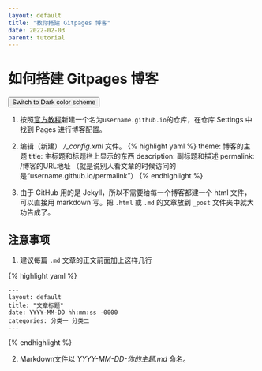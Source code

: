 ```yaml
---
layout: default
title: "教你搭建 Gitpages 博客"
date: 2022-02-03
parent: tutorial
---
```


# 如何搭建 Gitpages 博客
<button class="btn js-toggle-dark-mode">Switch to Dark color scheme</button>

<script>
const toggleDarkMode = document.querySelector('.js-toggle-dark-mode');

jtd.addEvent(toggleDarkMode, 'click', function(){
  if (jtd.getTheme() === 'dark') {
    jtd.setTheme('light');
    toggleDarkMode.textContent = 'Switch to dark color scheme';
  } else {
    jtd.setTheme('dark');
    toggleDarkMode.textContent = 'Return to the light side';
  }
});
</script>
1. 按照[官方教程](https://docs.github.com/cn/pages/setting-up-a-github-pages-site-with-jekyll/creating-a-github-pages-site-with-jekyll)新建一个名为`username.github.io`的仓库，在仓库 Settings 中找到 Pages 进行博客配置。

2. 编辑（新建） */_config.xml* 文件。
{% highlight yaml %}
theme: 博客的主题
title: 主标题和标题栏上显示的东西
description: 副标题和描述
permalink: /博客的URL地址 （就是说别人看文章的时候访问的是“username.github.io/permalink”）
{% endhighlight %}

3. 由于 GitHub 用的是 Jekyll，所以不需要给每一个博客都建一个 html 文件，可以直接用 markdown 写。把 `.html` 或 `.md` 的文章放到 `_post` 文件夹中就大功告成了。

## 注意事项

1. 建议每篇 `.md` 文章的正文前面加上这样几行

{% highlight yaml %}
```
---
layout: default
title: "文章标题"
date: YYYY-MM-DD hh:mm:ss -0000
categories: 分类一 分类二
---
```
{% endhighlight %}

2. Markdown文件以 *YYYY-MM-DD-你的主题.md* 命名。
